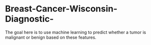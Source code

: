 # Breast-Cancer-Wisconsin-Diagnostic-
The goal here is to use machine learning to predict whether a tumor is malignant or benign based on these features.
